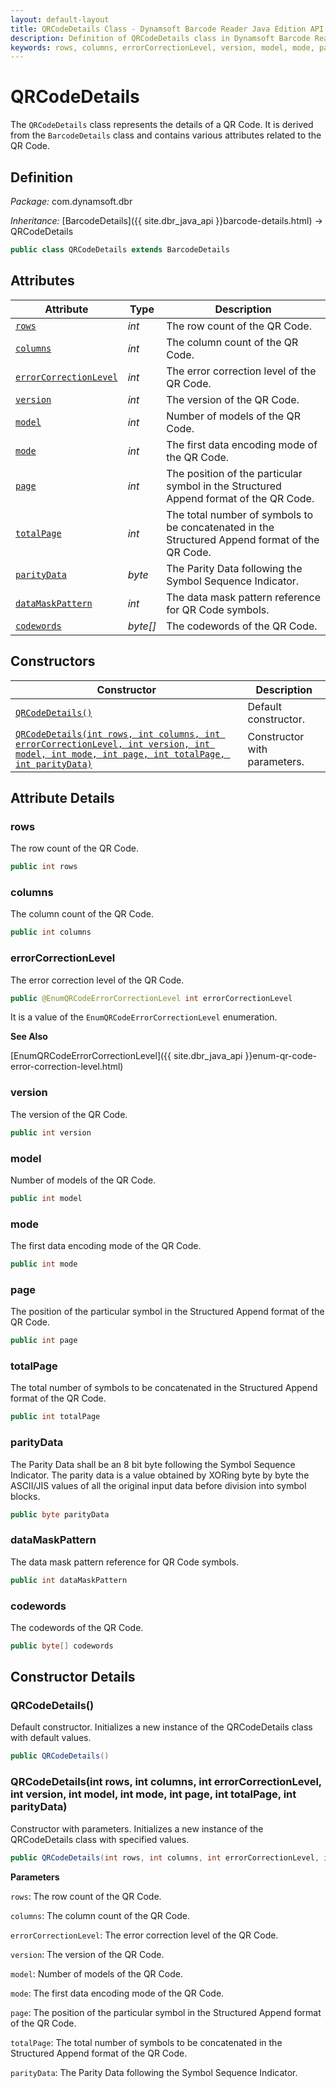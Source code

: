 ```yaml
---
layout: default-layout
title: QRCodeDetails Class - Dynamsoft Barcode Reader Java Edition API Reference
description: Definition of QRCodeDetails class in Dynamsoft Barcode Reader Java Edition.
keywords: rows, columns, errorCorrectionLevel, version, model, mode, page, totalPage, parityData, QRCodeDetails, api reference
---
```

# QRCodeDetails

The `QRCodeDetails` class represents the details of a QR Code. It is derived from the `BarcodeDetails` class and contains various attributes related to the QR Code.

## Definition

*Package:* com.dynamsoft.dbr

*Inheritance:* [BarcodeDetails]({{ site.dbr_java_api }}barcode-details.html) -> QRCodeDetails

```java
public class QRCodeDetails extends BarcodeDetails
```

## Attributes

| Attribute | Type | Description |
|---------- | ---- | ----------- |
| [`rows`](#rows) | *int* | The row count of the QR Code. |
| [`columns`](#columns) | *int* | The column count of the QR Code. |
| [`errorCorrectionLevel`](#errorcorrectionlevel) | *int* | The error correction level of the QR Code. |
| [`version`](#version) | *int* | The version of the QR Code. |
| [`model`](#model) | *int* | Number of models of the QR Code. |
| [`mode`](#mode) | *int* | The first data encoding mode of the QR Code. |
| [`page`](#page) | *int* | The position of the particular symbol in the Structured Append format of the QR Code. |
| [`totalPage`](#totalpage) | *int* | The total number of symbols to be concatenated in the Structured Append format of the QR Code. |
| [`parityData`](#paritydata) | *byte* | The Parity Data following the Symbol Sequence Indicator. |
| [`dataMaskPattern`](#datamaskpattern) | *int* | The data mask pattern reference for QR Code symbols. |
| [`codewords`](#codewords) | *byte[]* | The codewords of the QR Code. |

## Constructors

| Constructor | Description |
|------------ | ----------- |
| [`QRCodeDetails()`](#qrcodedetails) | Default constructor. |
| [`QRCodeDetails(int rows, int columns, int errorCorrectionLevel, int version, int model, int mode, int page, int totalPage, int parityData)`](#qrcodedetailsint-rows-int-columns-int-errorcorrectionlevel-int-version-int-model-int-mode-int-page-int-totalpage-int-paritydata) | Constructor with parameters. |

## Attribute Details

### rows

The row count of the QR Code.

```java
public int rows
```

### columns

The column count of the QR Code.

```java
public int columns
```

### errorCorrectionLevel

The error correction level of the QR Code.

```java
public @EnumQRCodeErrorCorrectionLevel int errorCorrectionLevel
```

It is a value of the `EnumQRCodeErrorCorrectionLevel` enumeration.

**See Also**

[EnumQRCodeErrorCorrectionLevel]({{ site.dbr_java_api }}enum-qr-code-error-correction-level.html)

### version

The version of the QR Code.

```java
public int version
```

### model

Number of models of the QR Code.

```java
public int model
```

### mode

The first data encoding mode of the QR Code.

```java
public int mode
```

### page

The position of the particular symbol in the Structured Append format of the QR Code.

```java
public int page
```

### totalPage

The total number of symbols to be concatenated in the Structured Append format of the QR Code.

```java
public int totalPage
```

### parityData

The Parity Data shall be an 8 bit byte following the Symbol Sequence Indicator. The parity data is a value obtained by XORing byte by byte the ASCII/JIS values of all the original input data before division into symbol blocks.

```java
public byte parityData
```

### dataMaskPattern

The data mask pattern reference for QR Code symbols.

```java
public int dataMaskPattern
```

### codewords

The codewords of the QR Code.

```java
public byte[] codewords
```

## Constructor Details

### QRCodeDetails()

Default constructor. Initializes a new instance of the QRCodeDetails class with default values.

```java
public QRCodeDetails()
```

### QRCodeDetails(int rows, int columns, int errorCorrectionLevel, int version, int model, int mode, int page, int totalPage, int parityData)

Constructor with parameters. Initializes a new instance of the QRCodeDetails class with specified values.

```java
public QRCodeDetails(int rows, int columns, int errorCorrectionLevel, int version, int model, int mode, int page, int totalPage, int parityData)
```

**Parameters**

`rows`: The row count of the QR Code.

`columns`: The column count of the QR Code.

`errorCorrectionLevel`: The error correction level of the QR Code.

`version`: The version of the QR Code.

`model`: Number of models of the QR Code.

`mode`: The first data encoding mode of the QR Code.

`page`: The position of the particular symbol in the Structured Append format of the QR Code.

`totalPage`: The total number of symbols to be concatenated in the Structured Append format of the QR Code.

`parityData`: The Parity Data following the Symbol Sequence Indicator.
